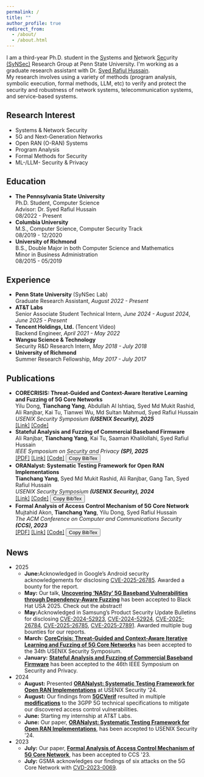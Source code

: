 ```yaml
---
permalink: /
title: ""
author_profile: true
redirect_from:
  - /about/
  - /about.html
---
```


<!-- Google tag (gtag.js) -->
<script async src="https://www.googletagmanager.com/gtag/js?id=G-CL8JJS0WLQ"></script>
<script>
  window.dataLayer = window.dataLayer || [];
  function gtag(){dataLayer.push(arguments);}
  gtag('js', new Date());

  gtag('config', 'G-CL8JJS0WLQ');
</script>

<div id="general">
I am a third-year Ph.D. student in the <ins>Sy</ins>stems and <ins>N</ins>etwork <ins>Sec</ins>urity <a href="https://synsec-den.github.io/" target="_blank">(SyNSec)</a> Research Group at Penn State University. I'm working as a graduate research assistant with Dr. <a href="https://syed-rafiul-hussain.github.io/" target="_blank">Syed Rafiul Hussain</a>. <br>
My research involves using a variety of methods (program analysis, symbolic execution, formal methods, LLM, etc) to verify and protect the security and robustness of network systems, telecommunication systems, and service-based systems.
</div>

<h2>Research Interest</h2>
<div class="two-columns">
<ul>
  <li>Systems & Network Security</li>
  <li>5G and Next-Generation Networks</li>
  <li>Open RAN (O-RAN) Systems</li>
  <li>Program Analysis</li>
  <li>Formal Methods for Security</li>
  <li>ML-/LLM- Security & Privacy</li>
</ul>
</div>

<div id="education">
<h2>Education</h2>
<ul>
  <li>
    <b>The Pennsylvania State University</b> <br>
    <span class="subtext">Ph.D. Student, Computer Science <br>
    Advisor: Dr. Syed Rafiul Hussain <br>
    08/2022 - Present</span>
  </li>
  <li>
    <b>Columbia University</b> <br>
    <span class="subtext">M.S., Computer Science, Computer Security Track <br>
    08/2019 - 12/2020</span>
  </li>
  <li>
    <b>University of Richmond</b> <br>
    <span class="subtext">B.S., Double Major in both Computer Science and Mathematics <br>
    Minor in Business Administration <br>
    08/2015 - 05/2019</span>
  </li>
</ul>
</div>


<div id="experience">
<h2>Experience</h2>
<ul>
  <li>
    <b>Penn State University</b> (SyNSec Lab) <br>
    <span class="subtext">Graduate Research Assistant, <i>August 2022 - Present</i></span>
  </li>
  <li>
    <b>AT&T Labs</b><br>
    <span class="subtext">Senior Associate Student Technical Intern, <i>June 2024 - August 2024</i>, <i>June 2025 - Present</i></span>
  </li>
  <li>
    <b>Tencent Holdings, Ltd.</b> (Tencent Video)<br>
    <span class="subtext">Backend Engineer, <i>April 2021 - May 2022</i></span>
  </li>
  <li>
    <b>Wangsu Science & Technology</b><br>
    <span class="subtext">Security R&D Research Intern, <i>May 2018 - July 2018</i></span>
  </li>
  <li>
    <b>University of Richmond</b><br>
    <span class="subtext">Summer Research Fellowship, <i>May 2017 - July 2017</i></span>
  </li>
</ul>
</div>

<div id="publications">
<h2>Publications</h2>
<ul>
  <li>
    <div id="CoreCrisis">
      <b>CORECRISIS: Threat-Guided and Context-Aware
Iterative Learning and Fuzzing of 5G Core Networks</b> <br>
      <span class="subtext">Yilu Dong, <b>Tianchang Yang</b>, Abdullah Al Ishtiaq, Syed Md Mukit Rashid, Ali Ranjbar, Kai Tu, Tianwei Wu, Md Sultan Mahmud, Syed Rafiul Hussain<br>
      <i>USENIX Security Symposium <b>(USENIX Security), 2025</b></i></span> <br>
      <div class="publication-links">
        <a href="https://www.usenix.org/conference/usenixsecurity25/presentation/dong-yilu" target="_blank">[Link]</a>
        <a href="https://doi.org/10.5281/zenodo.14735880" target="_blank">[Code]</a>
        <!-- <button class="btn-copy" onclick="copyBibTex('bibtexCitationCoreCrisis')">Copy BibTex</button> -->
      </div>
      <pre id="bibtexCitationCoreCrisis" style="display:none;">
{% raw %}
TODO
{% endraw %}
      </pre>
    </div>
  </li>
  <li>
    <div id="Loris">
      <b>Stateful Analysis and Fuzzing of Commercial Baseband Firmware</b> <br>
      <span class="subtext">Ali Ranjbar, <b>Tianchang Yang</b>, Kai Tu, Saaman Khalilollahi, Syed Rafiul Hussain <br>
      <i>IEEE Symposium on Security and Privacy <b>(SP), 2025</b></i></span> <br>
      <div class="publication-links">
        <a href="https://syed-rafiul-hussain.github.io/wp-content/uploads/2025/05/Loris_baseband_fuzzing_sp25.pdf" target="_blank">[PDF]</a>
        <a href="https://www.computer.org/csdl/proceedings-article/sp/2025/223600b120/26EkFox5zyg" target="_blank">[Link]</a>
        <a href="https://github.com/SyNSec-den/Loris" target="_blank">[Code]</a>
        <button class="btn-copy" onclick="copyBibTex('bibtexCitationLoris')">Copy BibTex</button>
      </div>
      <pre id="bibtexCitationLoris" style="display:none;">
{% raw %}
@INPROCEEDINGS{ranjbar_loris_2025,
  author = { Ranjbar, Ali and Yang, Tianchang and Tu, Kai and Khalilollahi, Saaman and Hussain, Syed Rafiul },
  booktitle = { 2025 IEEE Symposium on Security and Privacy (SP) },
  title = {{ Stateful Analysis and Fuzzing of Commercial Baseband Firmware }},
  year = {2025},
  ISSN = {2375-1207},
  pages = {1120-1139},
  doi = {10.1109/SP61157.2025.00143},
  url = {https://doi.ieeecomputersociety.org/10.1109/SP61157.2025.00143},
  publisher = {IEEE Computer Society},
  address = {Los Alamitos, CA, USA},
  month = May
}
{% endraw %}
      </pre>
    </div>
  </li>
  <li>
    <div id="ORANalyst">
      <b>ORANalyst: Systematic Testing Framework for Open RAN Implementations</b> <br>
      <span class="subtext"><b>Tianchang Yang</b>, Syed Md Mukit Rashid, Ali Ranjbar, Gang Tan, Syed Rafiul Hussain <br>
      <i>USENIX Security Symposium <b>(USENIX Security), 2024</b></i></span> <br>
      <div class="publication-links">
        <a href="https://www.usenix.org/conference/usenixsecurity24/presentation/yang-tianchang" target="_blank">[Link]</a>
        <a href="https://github.com/SyNSec-den/ORANalyst" target="_blank">[Code]</a>
        <button class="btn-copy" onclick="copyBibTex('bibtexCitationORANalyst')">Copy BibTex</button>
      </div>
      <pre id="bibtexCitationORANalyst" style="display:none;">
{% raw %}
@inproceedings {ORANalyst,
author = {Tianchang Yang and Syed Md Mukit Rashid and Ali Ranjbar and Gang Tan and Syed Rafiul Hussain},
title = {{ORANalyst}: Systematic Testing Framework for Open {RAN} Implementations},
booktitle = {33rd USENIX Security Symposium (USENIX Security 24)},
year = {2024},
isbn = {978-1-939133-44-1},
address = {Philadelphia, PA},
pages = {1921--1938},
url = {https://www.usenix.org/conference/usenixsecurity24/presentation/yang-tianchang},
publisher = {USENIX Association},
month = aug
}
{% endraw %}
      </pre>
    </div>
  </li>
  <li>
    <div id="5GCVerif">
      <b>Formal Analysis of Access Control Mechanism of 5G Core Network</b> <br>
      <span class="subtext">Mujtahid Akon, <b>Tianchang Yang</b>, Yilu Dong, Syed Rafiul Hussain <br>
      <i>The ACM Conference on Computer and Communications Security <b>(CCS), 2023</b></i></span> <br>
      <div class="publication-links">
        <a href="files/paper/5GCVerif-ccs23.pdf" target="_blank">[PDF]</a>
        <a href="https://dl.acm.org/doi/10.1145/3576915.3623113" target="_blank">[Link]</a>
        <a href="https://github.com/SyNSec-den/5GCVerif" target="_blank">[Code]</a>
        <button class="btn-copy" onclick="copyBibTex('bibtexCitation5GCVerif')">Copy BibTex</button>
      </div>
      <pre id="bibtexCitation5GCVerif" style="display:none;">
{% raw %}
@inproceedings{5GCVerif,
author = {Akon, Mujtahid and Yang, Tianchang and Dong, Yilu and Hussain, Syed Rafiul},
title = {Formal Analysis of Access Control Mechanism of 5G Core Network},
year = {2023},
isbn = {9798400700507},
publisher = {Association for Computing Machinery},
address = {New York, NY, USA},
url = {https://doi.org/10.1145/3576915.3623113},
doi = {10.1145/3576915.3623113},
abstract = {We present 5GCVerif, a model-based testing framework designed to formally analyze the access control framework of the 5G Core. With its modular design, 5GCVerif employs various abstraction techniques to craft an abstract model that captures the intricate details of the 5G Core's access control mechanism. This approach offers customizability and extensibility in constructing the abstract model and addresses the state explosion problem in model checking. 5GCVerif also sidesteps the challenge of exhaustively generating models for all possible core network configurations by restricting the model checker to explore policy violations only within the valid network configurations. Using 5GCVerif, we evaluated 55 security properties, leading to the discovery of five new vulnerabilities in 5G Core's access control mechanism. The uncovered vulnerabilities can result in multiple attacks including unauthorized entry to sensitive information, illegitimate access to services, and denial-of-services.},
booktitle = {Proceedings of the 2023 ACM SIGSAC Conference on Computer and Communications Security},
pages = {666–680},
numpages = {15},
keywords = {5g core network, access control, formal analysis, vulnerabilities},
location = {Copenhagen, Denmark},
series = {CCS '23}
}
{% endraw %}
      </pre>
    </div>
  </li>
</ul>
</div>


<div id="news">
<h2>News</h2>
<ul>
  <li>
    <div class="news-year">2025</div>
    <ul class="subtext">
      <li><b>June:</b>Acknowledged in Google’s Android security acknowledgements for disclosing <a href="https://source.android.com/docs/security/overview/acknowledgements?authuser=1#june-2025" target="_blank">CVE-2025-26785</a>. Awarded a bounty for the report.</li>
      <li><b>May:</b> Our talk, <b><a href="https://www.blackhat.com/us-25/briefings/schedule/#uncovering-nasty-5g-baseband-vulnerabilities-through-dependency-aware-fuzzing-46485" target="_blank">Uncovering ‘NASty’ 5G Baseband Vulnerabilities through Dependency-Aware Fuzzing</a></b> has been accepted to Black Hat USA 2025. Check out the abstract!</li>
      <li><b>May:</b>Acknowledged in Samsung’s Product Security Update Bulletins for disclosing <a href="https://semiconductor.samsung.com/support/quality-support/product-security-updates/cve-2024-52923/" target="_blank">CVE-2024-52923</a>, <a href="https://semiconductor.samsung.com/support/quality-support/product-security-updates/cve-2024-52924/" target="_blank">CVE-2024-52924</a>, <a href="https://semiconductor.samsung.com/support/quality-support/product-security-updates/cve-2025-26784/" target="_blank">CVE-2025-26784</a>, <a href="https://semiconductor.samsung.com/support/quality-support/product-security-updates/cve-2025-26785/" target="_blank">CVE-2025-26785</a>, <a href="https://semiconductor.samsung.com/support/quality-support/product-security-updates/cve-2025-27891/" target="_blank">CVE-2025-27891</a>. Awarded multiple bug bounties for our reports. </li> 
      <li><b>March:</b> <b><a href="#CoreCrisis">CoreCrisis: Threat-Guided and Context-Aware Iterative Learning and Fuzzing of 5G Core Networks</a></b> has been accepted to the 34th USENIX Security Symposium.</li>
      <li><b>January:</b> <b><a href="#Loris">Stateful Analysis and Fuzzing of Commercial Baseband Firmware</a></b> has been accepted to the 46th IEEE Symposium on Security and Privacy.</li>
    </ul>
  </li>
  <li>
    <div class="news-year">2024</div>
    <ul class="subtext">
      <li><b>August:</b> Presented <b><a href="#ORANalyst">ORANalyst: Systematic Testing Framework for Open RAN Implementations</a></b> at USENIX Security '24.</li>
      <li><b>August:</b> Our findings from <b><a href="#5GCVerif">5GCVerif</a></b> resulted in multiple <b><a href="https://www.3gpp.org/ftp/tsg_sa/WG3_Security/TSGS3_116_Jeju/Docs/S3-242453.zip">modifications</a></b> to the 3GPP 5G technical specifications to mitigate our discovered access control vulnerabilities.</li>
      <li><b>June:</b> Starting my internship at AT&T Labs.</li>
      <li><b>June:</b> Our paper, <b><a href="#ORANalyst">ORANalyst: Systematic Testing Framework for Open RAN Implementations</a></b>, has been accepted to USENIX Security '24.</li>
    </ul>
  </li>
  <li>
    <div class="news-year">2023</div>
    <ul class="subtext">
      <li><b>July:</b> Our paper, <b><a href="#5GCVerif">Formal Analysis of Access Control Mechanism of 5G Core Network</a></b>, has been accepted to CCS '23.</li>
      <li><b>July:</b> GSMA acknowledges our findings of six attacks on the 5G Core Network with <a href="https://www.gsma.com/solutions-and-impact/technologies/security/gsma-mobile-security-research-acknowledgements/" target="_blank">CVD-2023-0069</a>.</li>
    </ul>
  </li>
</ul>
</div>

<div id="bibtexNotification" style="display: none; position: fixed; bottom: 50px; right: 50px; background-color: #027bff; color: white; padding: 10px; border-radius: 5px; box-shadow: 0 2px 10px rgba(0, 0, 0, 0.1);">
  BibTex citation copied to clipboard!
</div>




